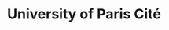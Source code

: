 ---
title: University of Paris Cité
url: 'https://u-paris.fr/'
picture: 'images/logos/paris-universite-logo.png'
---
